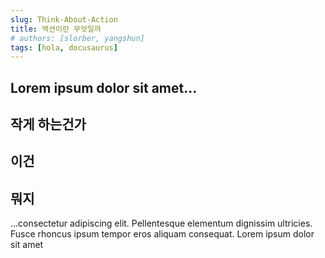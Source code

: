 ```yaml
---
slug: Think-About-Action
title: 액션이란 무엇일까
# authors: [slorber, yangshun]
tags: [hola, docusaurus]
---
```

Lorem ipsum dolor sit amet...
--
작게 하는건가
--
이건
-
뭐지
--


<!-- truncate -->

...consectetur adipiscing elit. Pellentesque elementum dignissim ultricies. Fusce rhoncus ipsum tempor eros aliquam consequat. Lorem ipsum dolor sit amet
